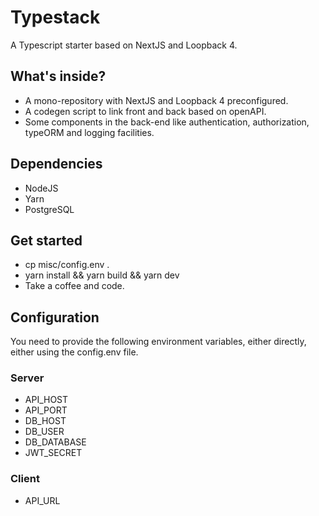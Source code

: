 # Typestack
A Typescript starter based on NextJS and Loopback 4.

## What's inside?
- A mono-repository with NextJS and Loopback 4 preconfigured.
- A codegen script to link front and back based on openAPI.
- Some components in the back-end like authentication, authorization, typeORM and logging facilities.

## Dependencies
- NodeJS
- Yarn
- PostgreSQL

## Get started
* cp misc/config.env .
* yarn install && yarn build && yarn dev
* Take a coffee and code.

## Configuration
You need to provide the following environment variables, either directly,
either using the config.env file.

### Server

* API_HOST
* API_PORT
* DB_HOST
* DB_USER
* DB_DATABASE
* JWT_SECRET

### Client

* API_URL
